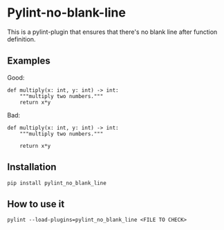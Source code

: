 # Pylint-no-blank-line
This is a pylint-plugin that ensures that there's no blank line after function definition.

## Examples
Good:

```
def multiply(x: int, y: int) -> int:
    """multiply two numbers."""
    return x*y
```
Bad:
```
def multiply(x: int, y: int) -> int:
    """multiply two numbers."""

    return x*y
```
## Installation
```
pip install pylint_no_blank_line
```
## How to use it

```
pylint --load-plugins=pylint_no_blank_line <FILE TO CHECK>
```
